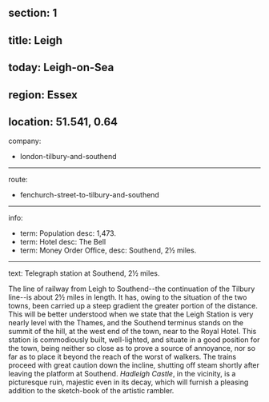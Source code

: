 section: 1
----
title: Leigh
----
today: Leigh-on-Sea
----
region: Essex
----
location: 51.541, 0.64
----
company:
- london-tilbury-and-southend
----
route:
- fenchurch-street-to-tilbury-and-southend
----
info:
- term: Population
  desc: 1,473.
- term: Hotel
  desc: The Bell
- term: Money Order Office,
  desc: Southend, 2½ miles.
----
text: Telegraph station at Southend, 2½ miles.

The line of railway from Leigh to Southend--the continuation of the Tilbury line--is about 2½ miles in length. It has, owing to the situation of the two towns, been carried up a steep gradient the greater portion of the distance. This will be better understood when we state that the Leigh Station is very nearly level with the Thames, and the Southend terminus stands on the summit of the hill, at the west end of the town, near to the Royal Hotel. This station is commodiously built, well-lighted, and situate in a good position for the town, being neither so close as to prove a source of annoyance, nor so far as to place it beyond the reach of the worst of walkers. The trains proceed with great caution down the incline, shutting off steam shortly after leaving the platform at Southend. *Hadleigh Castle*, in the vicinity, is a picturesque ruin, majestic even in its decay, which will furnish a pleasing addition to the sketch-book of the artistic rambler.

